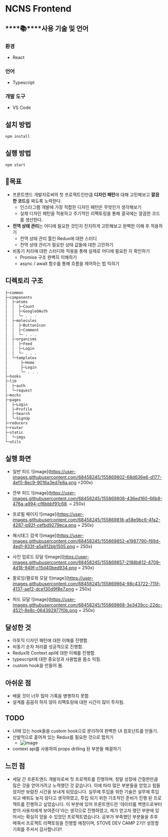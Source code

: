 # NCNS Frontend

## ****📚****사용 기술 및 언어

### 환경

- React

### 언어

- Typescript

### 개발 도구

- VS Code

## 설치 방법

```tsx
npm install
```

## 실행 방법

```tsx
npm start
```

## 🥰목표

- 프론트엔드 개발자로써의 첫 프로젝트인만큼 **디자인 패턴**에 대해 고민해보고 **깔끔한 코드**를 짜도록 노력한다.
    - 인스타그램 개발에 가장 적합한 디자인 패턴은 무엇인가 생각해보기
    - 실제 디자인 패턴을 적용하고 주기적인 리팩토링을 통해 결국에는 깔끔한 코드를 생산한다.
- **전역 상태 관리**는 어디에 필요한 것인지 진지하게 고민해보고 완벽한 이해 후 적용하기
    - 전역 상태 관리 툴인 Redux에 대한 스터디
    - 전역 상태 관리가 필요한 상태 값들에 대한 고민하기
- 비동기 처리에 대한 스터디와 적용을 통해 실제로 어디에 필요한 지 확인하기
    - Promise 구조 완벽히 이해하기
    - async / await 함수를 통해 흐름을 제어하는 법 익히기

## 디렉토리 구조

```markdown
├─common
├─components
│  ├─atoms
│  │  ├─Count
│  │  ├─GoogleOAuth
│  │  └─ . . . 
│  ├─molecules
│  │  ├─ButtonIcon
│  │  ├─Comment
│  │  └─ . . .
│  ├─organisms
│  │  ├─Feed
│  │  ├─Login
│  │  └─ . . . 
│  └─templates
│      ├─Home
│      ├─Login
│      └─ . . .
├─hooks
├─lib
│  ├─auth
│  └─request
├─mocks
├─pages
│  ├─Login
│  ├─Profile
│  ├─Search
│  └─SignUp
├─reducers
├─router
├─static
│  └─imgs
└─utils
```

## 실행 화면
- 일반 피드
![image](https://user-images.githubusercontent.com/68458245/155869802-68d636e6-d177-4ef0-8ec9-9016a3ed7e8a.png =200x)
- 깐부 피드
![image](https://user-images.githubusercontent.com/68458245/155869808-436ed160-66b8-476a-a994-cf6bbbf91c68. = 250x)
- 프로필 페이지
![image](https://user-images.githubusercontent.com/68458245/155869818-a58e9bc6-4fa2-4287-b92f-cefbd9279eca.png = 250x)
- 해시태그 검색
![image](https://user-images.githubusercontent.com/68458245/155869852-e1987790-f89d-4ed1-833f-a5a912bb1505.png = 250x)

- 사진 업로드 모달
![image](https://user-images.githubusercontent.com/68458245/155869857-2188b612-4709-4d18-949f-c15d40bed934.png = 250x)
- 팔로잉/팔로워 모달
![image](https://user-images.githubusercontent.com/68458245/155869864-98c43722-715f-4137-aef2-dce130d9f8e7.png = 250x)
- 피드 모달
![image](https://user-images.githubusercontent.com/68458245/155869868-3e3439cc-22dc-4521-8e8c-064392977f0b.png = 250x)

## 달성한 것
- 아토믹 디자인 패턴에 대한 이해를 진행함.
- 비동기 순차 처리를 성공적으로 진행함.
- Redux와 Context api에 대한 이해를 진행함.
- typescript에 대한 중요성과 사용법을 몸소 익힘.
- custom hook을 만들어 봄.

## 아쉬운 점
- 배울 것이 너무 많아 기록을 병행하지 못함.
- 설계를 꼼꼼히 하지 않아 리팩토링에 대한 시간이 많이 투자됨.

## TODO
- UI에 있는 hook들을 custom hook으로 분리하여 완벽한 UI 컴포넌트를 만들기.
- 산발적으로 흩어져 있는 Redux를 필요한 것으로 합치기
    - ![image](https://user-images.githubusercontent.com/68458245/155870004-45ee9029-fee2-49ab-8fdb-b870da0af5ff.png)
- context api를 사용하여 props drilling 된 부분들 해결하기

## 느낀 점
- 세달 간 프론트엔드 개발자로써 첫 프로젝트를 진행하며, 정말 성장에 간절한만큼 많은 것을 얻어가려고 노력했던 것 같습니다. 이에 따라 많은 부분들을 얻었고 힘들었지만 보람찬 시간을 보내게 되었습니다. 
실무에 투입을 위한 기술은 실무에 투입 되고 배워도 늦지 않다고 생각하였고, 투입 되기 위한 기초적인 준비가 진행 된 프로젝트를 진행하고 싶었습니다.
이 부분에 있어 프론트엔드란 '데이터를 백엔드로부터 받아 사용자에게 보여준다'라는 생각으로 진행하였고, 제가 얻고자 했던 부분에 있어서는 확실히 얻을 수 있었던 프로젝트였습니다.
공부가 부족했던 부분들을 추후 메꿔서 프로젝트 리팩토링을 진행할 예정이며, STOVE DEV CAMP 2기!! 성장할 기회를 주셔서 감사합니다!!
